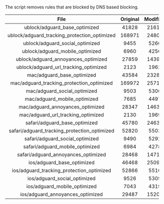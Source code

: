 The script removes rules that are blocked by DNS based blocking.


| File | Original | Modified |
|:----:|:-----:|:-----:|
| ublock/adguard_base_optimized | 41828 | 21611 |
| ublock/adguard_tracking_protection_optimized | 168971 | 24802 |
| ublock/adguard_social_optimized | 9455 | 5266 |
| ublock/adguard_mobile_optimized | 6960 | 4256 |
| ublock/adguard_annoyances_optimized | 27859 | 14398 |
| ublock/adguard_url_tracking_optimized | 2123 | 1962 |
| mac/adguard_base_optimized | 43584 | 23285 |
| mac/adguard_tracking_protection_optimized | 169972 | 25715 |
| mac/adguard_social_optimized | 9503 | 5306 |
| mac/adguard_mobile_optimized | 7685 | 4497 |
| mac/adguard_annoyances_optimized | 28347 | 14639 |
| mac/adguard_url_tracking_optimized | 2130 | 1969 |
| safari/adguard_base_optimized | 45780 | 24638 |
| safari/adguard_tracking_protection_optimized | 52820 | 5503 |
| safari/adguard_social_optimized | 9490 | 5292 |
| safari/adguard_mobile_optimized | 6984 | 4278 |
| safari/adguard_annoyances_optimized | 28468 | 14715 |
| ios/adguard_base_optimized | 46468 | 25098 |
| ios/adguard_tracking_protection_optimized | 52866 | 5510 |
| ios/adguard_social_optimized | 9526 | 5309 |
| ios/adguard_mobile_optimized | 7043 | 4319 |
| ios/adguard_annoyances_optimized | 29487 | 15200 |